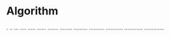 # Algorithm

.
..
...
....
.....
......
.......
........
.........
..........
...........
............
.............
